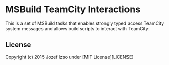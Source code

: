 # MSBuild TeamCity Interactions

This is a set of MSBuild tasks that enables strongly typed
access TeamCity system messages and allows build scripts
to interact with TeamCity.


## License

Copyright (c) 2015 Jozef Izso under [MIT License][LICENSE]
